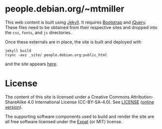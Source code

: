 # people.debian.org/~mtmiller

This web content is built using [Jekyll][jekyll]. It requires
[Bootstrap][bootstrap] and [jQuery][jquery]. These files need to be
obtained from their respective sites and dropped into the `css`,
`fonts`, and `js` directories.

Once these externals are in place, the site is built and deployed with

    jekyll build
    rsync -avz _site/ people.debian.org:public_html

and the site appears [here][site].

# License

The content of this site is licensed under a Creative Commons
Attribution-ShareAlike 4.0 International License (CC-BY-SA-4.0).
See [LICENSE](LICENSE) ([online version][cc-by-sa-license]).

The supporting software components used to build and render the site are
all free software licensed under the [Expat][mit-license] (or MIT)
license.

[jekyll]: http://jekyllrb.com/
[jquery]: https://jquery.com/
[bootstrap]: http://getbootstrap.com/
[cc-by-sa-license]: https://creativecommons.org/licenses/by-sa/4.0/legalcode
[mit-license]: http://spdx.org/licenses/MIT
[site]: https://people.debian.org/~mtmiller/
